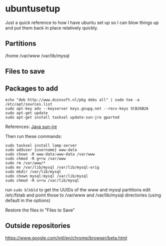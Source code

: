 ubuntusetup
===========
Just a quick reference to how I have ubuntu set up so I can blow things up and put them back in place relatively quickly.

Partitions
----------
/home
/var/www
/var/lib/mysql

Files to save
-------------


Packages to add
---------------
```
echo "deb http://www.duinsoft.nl/pkg debs all" | sudo tee -a /etc/apt/sources.list
sudo apt-key adv --keyserver keys.gnupg.net --recv-keys 5CB26B26
sudo apt-get update
sudo apt-get install tasksel update-sun-jre gparted

```

References:
[Java sun-jre](http://www.duinsoft.nl/packages.php?t=en)

Then run these commands:
```
sudo tasksel install lamp-server
sudo adduser {username} www-data
sudo chown -R www-data:www-data /var/www
sudo chmod -R g+rw /var/www
sudo rm /var/www/*
sudo mv /var/lib/mysql /var/lib/mysql-orig
sudo mkdir /var/lib/mysql
sudo chown mysql:mysql /var/lib/mysql
sudo chmod -R u+rw /var/lib/mysql
```
run `sudo blkbld` to get the UUIDs of the www and mysql partitions
edit /etc/fstab and point those to /var/www and /var/lib/mysql directories (using default in the options)

Restore the files in "Files to Save"


Outside repositories
--------------------
https://www.google.com/intl/en/chrome/browser/beta.html

